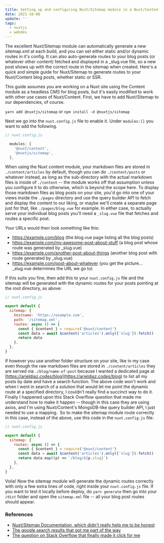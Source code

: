 ```yaml
---
title: Setting up and configuring Nuxt/Sitemap module in a Nuxt/Content blog
date: 2021-10-08
update: ''
tags:
  - nuxtjs
  - webdev
---
```


The excellent Nuxt/Sitemap module can automatically generate a new sitemap.xml at each build, and you can set either static and/or dynamic routes in it's config. It can also auto-generate routes to your blog posts (or whatever other content) fetched and displayed in a \_slug.vue file, so a new post shows up with the correct route in the sitemap when created. Here's a quick and simple guide for Nuxt/Sitemap to generate routes to your Nuxt/Content blog posts, whether static or SSR.

<!--more-->

This guide assumes you are working on a Nuxt site using the Content module as a headless CMS for blog posts, but it's easily modified to work with other use cases of Nuxt/Content. First, we have to add Nuxt/Sitemap to our dependencies, of course.

`yarn add @nuxtjs/sitemap` or `npm install -d @nuxtjs/sitemap`

Next we go into the `nuxt.config.js` file to enable it. Under `modules:[]` you want to add the following.

```js
// nuxt.config.js

  modules: [
    '@nuxt/content',
    '@nuxtjs/sitemap',
  ],
```

When using the Nuxt content module, your markdown files are stored in `./content/articles` by default, though you can do `./content/posts` or whatever instead, as long as the sub-directory with the actual markdown files is inside of `./content` -- the module works off that assumption unless you configure it to do otherwise, which is beyond the scope here. To display those markdown files as blog posts on your site, you'd go into one of your views inside the `./pages` directory and use the query builder API to fetch and display the content to our liking, or maybe we'll create a separate page just for that, like `./pages/blog.vue` for example. In either case, to actually serve your individual blog posts you'll need a `_slug.vue` file that fetches and routes a specific post.

Your URLs would then look something like this:

- https://example.com/blog (the blog.vue page listing all the blog posts)
- https://example.com/my-awesome-post-about-stuff (a blog post whose route was generated by \_slug.vue)
- https://example.com/another-post-about-things (another blog post with route generated by \_slug.vue)
- https://example.com/post-about-whatever (you get the picture... \_slug.vue determines the URL we go to)

If this suits you fine, then add this to your `nuxt.config.js` file and the sitemap will be generated with the dynamic routes for your posts pointing at the root directory, as above:

```js
// nuxt.config.js

export default {
  sitemap: {
    hostname: 'https://example.com',
    path: '/sitemap.xml',
    routes: async () => {
      const { $content } = require('@nuxt/content')
      const data = await $content('articles').only(['slug']).fetch()
      return data
    },
  },
}
```

If however you use another folder structure on your site, like in my case even though the raw markdown files are stored in `./content/articles` they are served via `./blog/name-of-post` because I wanted a dedicated page at [https://arieldiaz.codes/blog](https://arieldiaz.codes/blog) to list all my posts by date and have a search function. The above code won't work and when I went in search of a solution that would let me point the dynamic route at a specified directory, I couldn't really find a succinct way to do it. Finally I happened upon this Stack Overflow question that made me understand how to make it happen -- though in this case they are using axios, and I'm using Nuxt/Content's MongoDB-like query builder API, I just needed to use a mapping.  So to make the sitemap module route correctly in this case, instead of the above, use this code in the `nuxt.config.js` file:

```js
// nuxt.config.js

export default {
  sitemap: {
    routes: async () => {
      const { $content } = require('@nuxt/content')
      const data = await $content('articles').only(['slug']).fetch()
      return data.map((p) => `/blog/${p.slug}`)
    },
  },
}
```

Voila! Now the sitemap module will generate the dynamic routes correctly with only a few extra lines of code, right inside your `nuxt.config.js` file. If you want to test it locally before deploy, do `yarn generate` then go into your `/dist` folder and open the `sitemap.xml` file -- all your blog post routes should appear.

### References

- [Nuxt/Sitemap Documentation, which didn't really help me to be honest](https://content.nuxtjs.org/integrations/#nuxtjssitemap)
- [The google search results that got me part of the way](https://www.google.com/search?q=nuxt+sitemap+nuxt+content&oq=nuxt+sitemap+nuxt+content)
- [The question on Stack Overflow that finally made it click for me](https://stackoverflow.com/questions/68114979/dynamically-generate-sitemap-using-nuxtjs-sitemap)
